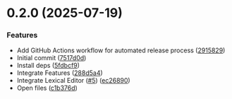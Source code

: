 # 0.2.0 (2025-07-19)


### Features

* Add GitHub Actions workflow for automated release process ([2915829](https://github.com/hackthefutureofeducation/ketabak/commit/2915829852ec6a322ef812c850fd9a3110feaa49))
* Initial commit ([7517d0d](https://github.com/hackthefutureofeducation/ketabak/commit/7517d0da37ba996148efc01c4c9b12c0aa070f21))
* Install deps ([5fdbcf9](https://github.com/hackthefutureofeducation/ketabak/commit/5fdbcf99b92f148f191aa4b3db435ffade78bb53))
* Integrate Features ([288d5a4](https://github.com/hackthefutureofeducation/ketabak/commit/288d5a48de7bc7c67047d3912cda8dc58da2cf6a))
* Integrate Lexical Editor ([#5](https://github.com/hackthefutureofeducation/ketabak/issues/5)) ([ec26890](https://github.com/hackthefutureofeducation/ketabak/commit/ec26890f721f0aa5496d79262f3cc8147ad25b73))
* Open files ([c1b376d](https://github.com/hackthefutureofeducation/ketabak/commit/c1b376d40c9d981b56c5a6d83f907647562fed6c))



